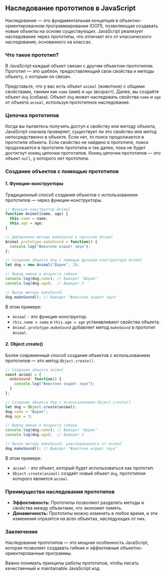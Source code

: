 ## Наследование прототипов в JavaScript

Наследование — это фундаментальная концепция в объектно-ориентированном программировании (ООП), позволяющая создавать новые объекты на основе существующих. JavaScript реализует наследование через прототипы, что отличает его от классического наследования, основанного на классах. 

### Что такое прототип?

В JavaScript каждый объект связан с другим объектом-прототипом. Прототип — это шаблон, предоставляющий свои свойства и методы объекту, с которым он связан.  

Представьте, что у вас есть объект `animal` (животное) с общими свойствами, такими как `name` (имя) и `age` (возраст).  Далее, вы создаёте объект `dog` (собака). Объект `dog` может наследовать свойства `name` и `age` от объекта `animal`, используя прототипное наследование.

### Цепочка прототипов

Когда вы пытаетесь получить доступ к свойству или методу объекта, JavaScript сначала проверяет, существует ли это свойство или метод непосредственно в объекте. Если нет, то поиск продолжается в прототипе объекта. Если свойство не найдено в прототипе, поиск продолжается в прототипе прототипа и так далее, пока не будет достигнут конец цепочки прототипов. Конец цепочки прототипов — это объект `null`, у которого нет прототипа.

### Создание объектов с помощью прототипов

#### 1. Функции-конструкторы

Традиционный способ создания объектов с использованием прототипов —  через функции-конструкторы.

```javascript
// Функция-конструктор Animal
function Animal(name, age) {
  this.name = name;
  this.age = age;
}

// Добавление метода makeSound в прототип Animal
Animal.prototype.makeSound = function() {
  console.log("Животное издаёт звук");
};

// Создание объекта dog с помощью функции-конструктора Animal
let dog = new Animal("Шарик", 3);

// Вывод имени и возраста собаки
console.log(dog.name); // Выведет "Шарик"
console.log(dog.age);  // Выведет 3

// Вызов метода makeSound
dog.makeSound(); // Выведет "Животное издаёт звук"
```

В этом примере:

- `Animal` - это функция-конструктор.
- `this.name = name` и `this.age = age` устанавливают свойства объекта.
- `Animal.prototype.makeSound` добавляет метод `makeSound` в прототип `Animal`.

#### 2. Object.create()

Более современный способ создания объектов с использованием прототипов — это метод `Object.create()`.

```javascript
// Создание объекта animal
const animal = {
  makeSound: function() {
    console.log("Животное издаёт звук");
  }
};

// Создание объекта dog с использованием Object.create()
let dog = Object.create(animal);
dog.name = "Шарик";
dog.age = 3;

// Вывод имени и возраста собаки
console.log(dog.name); // Выведет "Шарик"
console.log(dog.age);  // Выведет 3

// Вызов метода makeSound, унаследованного от animal
dog.makeSound(); // Выведет "Животное издаёт звук"
```

В этом примере:

- `animal` - это объект, который будет использоваться как прототип.
- `Object.create(animal)` создаёт новый объект `dog`, прототипом которого является `animal`.

### Преимущества наследования прототипов

- **Эффективность:** Прототипы позволяют разделять методы и свойства между объектами, что экономит память. 
- **Динамичность:**  Прототипы можно изменять в любое время, и эти изменения отразятся на всех объектах, наследующих от них. 

### Заключение

Наследование прототипов — это мощная особенность JavaScript, которая позволяет создавать гибкие и эффективные объектно-ориентированные программы.  

Важно понимать принципы работы прототипов, чтобы писать качественный и maintainable JavaScript код.
